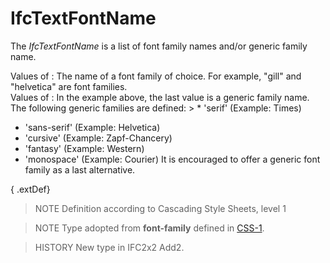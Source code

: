 # IfcTextFontName

The _IfcTextFontName_ is a list of font family names and/or generic family name.

Values of **<family-name>**: The name of a font family of choice. For example, "gill" and "helvetica" are font families.  
Values of **<generic-family>**: In the example above, the last value is a generic family name. The following generic families are defined: > * 'serif' (Example: Times)

* 'sans-serif' (Example: Helvetica)
* 'cursive' (Example: Zapf-Chancery)
* 'fantasy' (Example: Western)
* 'monospace' (Example: Courier)
It is encouraged to offer a generic font family as a last alternative.

{ .extDef}
> NOTE  Definition according to Cascading Style Sheets, level 1  

> NOTE  Type adopted from **font-family** defined in [CSS-1](../../../bibliography.htm#CSS1).

> HISTORY  New type in IFC2x2 Add2.

